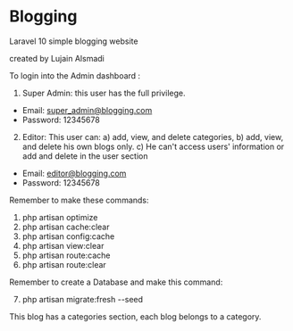 # Blogging


Laravel 10
simple blogging website

created by Lujain Alsmadi

To login into the Admin dashboard :
1) Super Admin: this user has the full privilege.

- Email: super_admin@blogging.com
- Password: 12345678

2) Editor: This user can:
 a) add, view, and delete categories, b) add, view, and delete his own blogs only.
c) He can't access users' information or add and delete in the user section
- Email: editor@blogging.com
- Password: 12345678

Remember to make these commands:
1) php artisan optimize
2) php artisan cache:clear
3) php artisan config:cache
4) php artisan view:clear
5) php artisan route:cache
6) php artisan route:clear

Remember to create a Database and make this command:

7) php artisan migrate:fresh --seed

This blog has a categories section, each blog belongs to a category.


